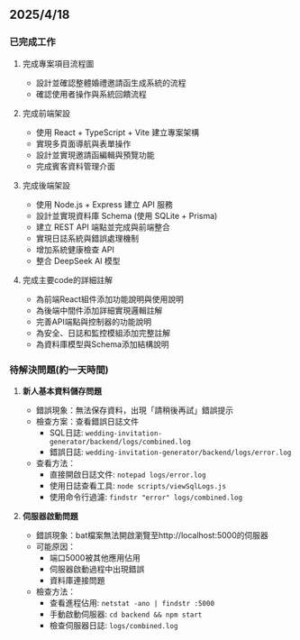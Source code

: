 ## 2025/4/18 

### 已完成工作
1. 完成專案項目流程圖
   - 設計並確認整體婚禮邀請函生成系統的流程
   - 確認使用者操作與系統回饋流程

2. 完成前端架設
   - 使用 React + TypeScript + Vite 建立專案架構
   - 實現多頁面導航與表單操作
   - 設計並實現邀請函編輯與預覽功能
   - 完成賓客資料管理介面

3. 完成後端架設
   - 使用 Node.js + Express 建立 API 服務
   - 設計並實現資料庫 Schema (使用 SQLite + Prisma)
   - 建立 REST API 端點並完成與前端整合
   - 實現日誌系統與錯誤處理機制
   - 增加系統健康檢查 API
   - 整合 DeepSeek AI 模型

4. 完成主要code的詳細註解
   - 為前端React組件添加功能說明與使用說明
   - 為後端中間件添加詳細實現邏輯註解
   - 完善API端點與控制器的功能說明
   - 為安全、日誌和監控模組添加完整註解
   - 為資料庫模型與Schema添加結構說明

### 待解決問題(約一天時間)
1. **新人基本資料儲存問題**
   - 錯誤現象：無法保存資料，出現「請稍後再試」錯誤提示
   - 檢查方案：查看錯誤日誌文件
     - SQL日誌: `wedding-invitation-generator/backend/logs/combined.log`
     - 錯誤日誌: `wedding-invitation-generator/backend/logs/error.log`
   - 查看方法：
     - 直接開啟日誌文件: `notepad logs/error.log`
     - 使用日誌查看工具: `node scripts/viewSqlLogs.js`
     - 使用命令行過濾: `findstr "error" logs/combined.log`

2. **伺服器啟動問題**
   - 錯誤現象：bat檔案無法開啟瀏覽至http://localhost:5000的伺服器
   - 可能原因：
     - 端口5000被其他應用佔用
     - 伺服器啟動過程中出現錯誤
     - 資料庫連接問題
   - 檢查方法：
     - 查看進程佔用: `netstat -ano | findstr :5000`
     - 手動啟動伺服器: `cd backend && npm start`
     - 檢查伺服器日誌: `logs/combined.log`

